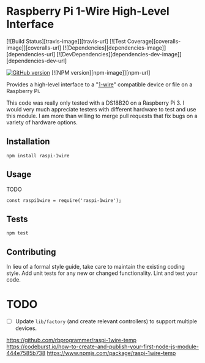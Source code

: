 # Raspberry Pi 1-Wire High-Level Interface

[![Build Status][travis-image]][travis-url]
[![Test Coverage][coveralls-image]][coveralls-url]
[![Dependencies][dependencies-image]][dependencies-url]
[![DevDependencies][dependencies-dev-image]][dependencies-dev-url]

[![GitHub version](https://badge.fury.io/gh/rbprogrammer%2Fraspi-1wire-temp.svg)](https://badge.fury.io/gh/rbprogrammer%2Fraspi-1wire-temp)
[![NPM version][npm-image]][npm-url]

Provides a high-level interface to a "[1-wire](https://pinout.xyz/pinout/1_wire)" compatible device 
or file on a Raspberry Pi.

This code was really only tested with a DS18B20 on a Raspberry Pi 3.  I would very much appreciate
testers with different hardware to test and use this module.  I am more than willing to merge pull
requests that fix bugs on a variety of hardware options.

## Installation

`npm install raspi-1wire`

## Usage

TODO
```
const raspi1wire = require('raspi-1wire');
```

## Tests

`npm test`

## Contributing

In lieu of a formal style guide, take care to maintain the existing coding style.  Add unit tests 
for any new or changed functionality.  Lint and test your code.

# TODO

- [ ] Update `lib/factory` (and create relevant controllers) to support multiple devices.



https://github.com/rbprogrammer/raspi-1wire-temp
https://codeburst.io/how-to-create-and-publish-your-first-node-js-module-444e7585b738
https://www.npmjs.com/package/raspi-1wire-temp
